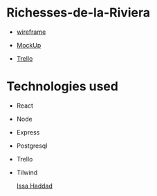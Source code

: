 # Richesses-de-la-Riviera

- [wireframe]()

- [MockUp]()

- [Trello](https://trello.com/b/Sut1QMku/masterpice)


# Technologies used

- React
- Node
- Express
- Postgresql
- Trello
- Tilwind

  [Issa Haddad ](https://github.com/issa097)

